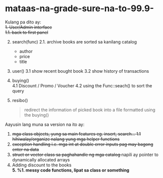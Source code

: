 # mataas-na-grade-sure-na-to-99.9-

Kulang pa dito ay: <br />
 <s>1. User/Admin interface</s>  
 <s> 1.1. back to first panel</s>
  
 2. search(func)
  2.1. archive books are sorted sa kanilang catalog
       - author
       - price
       - title
       
 3. user()
    3.1 show recent bought book
    3.2 show history of transactions
    
 4. buying()<br/>
    4.1 Discount / Promo / Voucher
    4.2 using the Func::seach() to sort the query
    
 5. resibo()
    > redirect the information of picked book into a file
    > formatted using the buying()
 
Aayusin lang muna sa version na ito ay:
 1. <s> mga class objects, yung sa main features eg. insert, search...
    1.1 hihiwalay/organize nalang yung mga helper functions </s>  
 2. <s> exception handling 
    i.e. mga int at double error inputs pag may bagong enter na data </s>  
 3. <s> struct or vector class sa paghahandle ng mga catalog </s> napili ay pointer to dynamically allocated arrays
 4. Adding discount to the books </br>
 <strong>5. %1. messy code functions, lipat sa class or something</strong>
